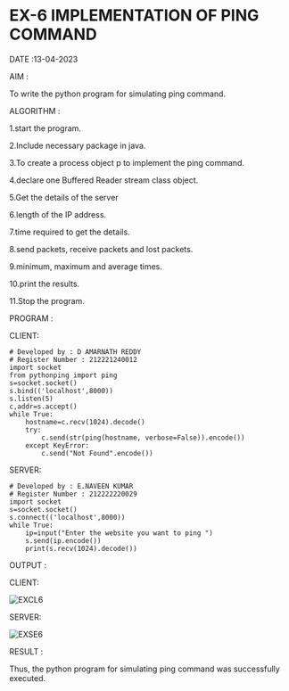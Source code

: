 # EX-6 IMPLEMENTATION OF PING COMMAND

DATE :13-04-2023

AIM : 

To write the python program for simulating ping command.


ALGORITHM :

1.start the program.

2.Include necessary package in java.

3.To create a process object p to implement the ping command.

4.declare one Buffered Reader stream class object.

5.Get the details of the server

6.length of the IP address.

7.time required to get the details.

8.send packets, receive packets and lost packets.

9.minimum, maximum and average times.

10.print the results.

11.Stop the program.


PROGRAM :

CLIENT:

```
# Developed by : D AMARNATH REDDY
# Register Number : 212221240012
import socket
from pythonping import ping
s=socket.socket()
s.bind(('localhost',8000))
s.listen(5)
c,addr=s.accept()
while True:
    hostname=c.recv(1024).decode()
    try:
        c.send(str(ping(hostname, verbose=False)).encode())
    except KeyError:
        c.send("Not Found".encode())
```

SERVER:

```
# Developed by : E.NAVEEN KUMAR
# Register Number : 212222220029
import socket
s=socket.socket()
s.connect(('localhost',8000))
while True:
    ip=input("Enter the website you want to ping ")
    s.send(ip.encode())
    print(s.recv(1024).decode())
```

OUTPUT :

CLIENT:

![EXCL6](https://github.com/NAVEENKUMAR4325/EX-6/assets/119479566/11c3f30d-d3a0-47e3-b359-1feda594d202)

SERVER:

![EXSE6](https://github.com/NAVEENKUMAR4325/EX-6/assets/119479566/d7407097-17d7-4054-a08d-a69c6c110123)




RESULT :

Thus, the python program for simulating ping command was successfully executed.

